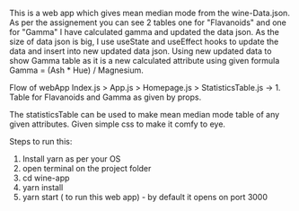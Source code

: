 This is a web app which gives mean median mode from the wine-Data.json.
As per the assignement you can see 2 tables one for "Flavanoids" and one for "Gamma"
I have calculated gamma and updated the data json.
As the size of data json is big, I use useState and useEffect hooks to update the data and insert into new updated data json.
Using new updated data to show Gamma table as it is a new calculated attribute using given formula
Gamma = (Ash \* Hue) / Magnesium.

Flow of webApp
Index.js > App.js > Homepage.js > StatisticsTable.js -> 1. Table for Flavanoids and Gamma as given by props.

The statisticsTable can be used to make mean median mode table of any given attributes.
Given simple css to make it comfy to eye.

Steps to run this:

1. Install yarn as per your OS
2. open terminal on the project folder
3. cd wine-app
4. yarn install
5. yarn start ( to run this web app) - by default it opens on port 3000
